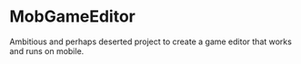 # MobGameEditor
Ambitious and perhaps deserted project to create a game editor that works and runs on mobile.

